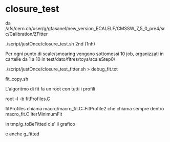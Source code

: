 # closure_test

da /afs/cern.ch/user/g/gfasanel/new_version_ECALELF/CMSSW_7_5_0_pre4/src/Calibration/ZFitter


./script/justOnce/closure_test.sh 2nd (1nh)

Per ogni punto di scale/smearing vengono sottomessi 10 job, organizzati in cartelle da 1 a 10 in test/dato/fitres/toys/scaleStep0/

./script/justOnce/closure_test_fitter.sh > debug_fit.txt

fit_copy.sh

L'algoritmo di fit fa un root con tutti i profili

root -l -b fitProfiles.C

fitProfiles chiama macro/macro_fit.C::FitProfile2 che chiama sempre dentro macro_fit.C IterMinimumFit

in tmp/g_toBeFitted c'e' il grafico

e anche g_fitted
